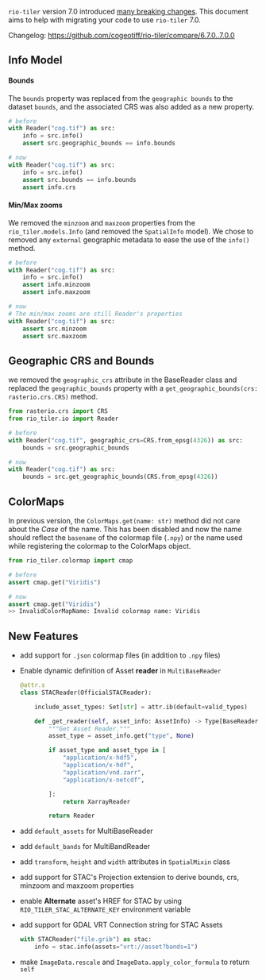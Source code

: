 
`rio-tiler` version 7.0 introduced [many breaking changes](../release-notes.md). This
document aims to help with migrating your code to use `rio-tiler` 7.0.

Changelog: https://github.com/cogeotiff/rio-tiler/compare/6.7.0..7.0.0


## Info Model

#### Bounds

The `bounds` property was replaced from the `geographic bounds` to the dataset `bounds`, and the associated CRS was also added as a new property.

```python
# before
with Reader("cog.tif") as src:
    info = src.info()
    assert src.geographic_bounds == info.bounds

# now
with Reader("cog.tif") as src:
    info = src.info()
    assert src.bounds == info.bounds
    assert info.crs
```

#### Min/Max zooms

We removed the `minzoom` and `maxzoom` properties from the `rio_tiler.models.Info` (and removed the `SpatialInfo` model). We chose to removed any `external` geographic metadata to ease the use of the `info()` method.

```python
# before
with Reader("cog.tif") as src:
    info = src.info()
    assert info.minzoom
    assert info.maxzoom

# now
# The min/max zooms are still Reader's properties
with Reader("cog.tif") as src:
    assert src.minzoom
    assert src.maxzoom
```

## Geographic CRS and Bounds

we removed the `geographic_crs` attribute in the BaseReader class and replaced the `geographic_bounds` property with a `get_geographic_bounds(crs: rasterio.crs.CRS)` method.

```python
from rasterio.crs import CRS
from rio_tiler.io import Reader

# before
with Reader("cog.tif", geographic_crs=CRS.from_epsg(4326)) as src:
    bounds = src.geographic_bounds

# now
with Reader("cog.tif") as src:
    bounds = src.get_geographic_bounds(CRS.from_epsg(4326))
```

## ColorMaps

In previous version, the `ColorMaps.get(name: str)` method did not care about the *Case* of the name. This has been disabled and now the name should reflect the `basename` of the colormap file (`.npy`) or the name used while registering the colormap to the ColorMaps object.

```python
from rio_tiler.colormap import cmap

# before
assert cmap.get("Viridis")

# now
assert cmap.get("Viridis")
>> InvalidColorMapName: Invalid colormap name: Viridis
```

## New Features

* add support for `.json` colormap files (in addition to `.npy` files)

* Enable dynamic definition of Asset **reader** in `MultiBaseReader`

    ```python
    @attr.s
    class STACReader(OfficialSTACReader):

        include_asset_types: Set[str] = attr.ib(default=valid_types)

        def _get_reader(self, asset_info: AssetInfo) -> Type[BaseReader]:
            """Get Asset Reader."""
            asset_type = asset_info.get("type", None)

            if asset_type and asset_type in [
                "application/x-hdf5",
                "application/x-hdf",
                "application/vnd.zarr",
                "application/x-netcdf",

            ]:
                return XarrayReader

            return Reader
    ```

* add `default_assets` for MultiBaseReader

* add `default_bands` for MultiBandReader

* add `transform`, `height` and `width` attributes in `SpatialMixin` class

* add support for STAC's Projection extension to derive bounds, crs, minzoom and maxzoom properties

* enable **Alternate** asset's HREF for STAC by using `RIO_TILER_STAC_ALTERNATE_KEY` environment variable

* add support for GDAL VRT Connection string for STAC Assets

    ```python
    with STACReader("file.grib") as stac:
        info = stac.info(assets="vrt://asset?bands=1")
    ```

* make `ImageData.rescale` and `ImageData.apply_color_formula` to return `self`
